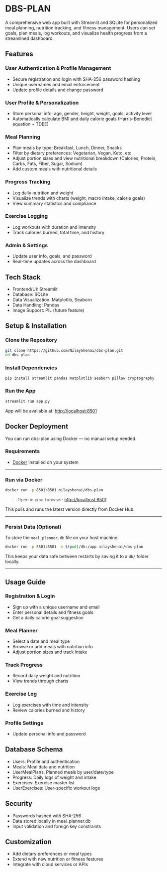# DBS-PLAN
A comprehensive web app built with Streamlit and SQLite for personalized meal planning, nutrition tracking, and fitness management. Users can set goals, plan meals, log workouts, and visualize health progress from a streamlined dashboard.

## Features

### User Authentication & Profile Management

- Secure registration and login with SHA-256 password hashing
- Unique usernames and email enforcement
- Update profile details and change password

### User Profile & Personalization

- Store personal info: age, gender, height, weight, goals, activity level
- Automatically calculate BMI and daily calorie goals (Harris-Benedict equation + TDEE)

### Meal Planning

- Plan meals by type: Breakfast, Lunch, Dinner, Snacks
- Filter by dietary preferences: Vegetarian, Vegan, Keto, etc.
- Adjust portion sizes and view nutritional breakdown (Calories, Protein, Carbs, Fats, Fiber, Sugar, Sodium)
- Add custom meals with nutritional details

### Progress Tracking

- Log daily nutrition and weight
- Visualize trends with charts (weight, macro intake, calorie goals)
- View summary statistics and compliance

### Exercise Logging

- Log workouts with duration and intensity
- Track calories burned, total time, and history

### Admin & Settings

- Update user info, goals, and password
- Real-time updates across the dashboard


## Tech Stack

- Frontend/UI: Streamlit
- Database: SQLite
- Data Visualization: Matplotlib, Seaborn
- Data Handling: Pandas
- Image Support: PIL (future feature)

## Setup & Installation

### Clone the Repository

```bash
git clone https://github.com/NilayShenai/dbs-plan.git
cd dbs-plan
```

### Install Dependencies

```bash
pip install streamlit pandas matplotlib seaborn pillow cryptography
```

### Run the App

```bash
streamlit run app.py
```

App will be available at: [http://localhost:8501](http://localhost:8501)

## Docker Deployment

You can run dbs-plan using Docker — no manual setup needed.

###  Requirements

- [Docker](https://docs.docker.com/get-docker/) installed on your system

---

###  Run via Docker

```bash
docker run -p 8501:8501 nilayshenai/dbs-plan
```

> Open in your browser: [http://localhost:8501](http://localhost:8501)

This pulls and runs the latest version directly from Docker Hub.

---

###  Persist Data (Optional)

To store the `meal_planner.db` file on your host machine:

```bash
docker run -p 8501:8501 -v $(pwd)/db:/app nilayshenai/dbs-plan
```

This keeps your data safe between restarts by saving it to a `db/` folder locally.

---

## Usage Guide

### Registration & Login

- Sign up with a unique username and email
- Enter personal details and fitness goals
- Get a daily calorie goal suggestion

### Meal Planner

- Select a date and meal type
- Browse or add meals with nutrition info
- Adjust portion sizes and track intake

### Track Progress

- Record daily weight and nutrition
- View trends through charts

### Exercise Log

- Log exercises with time and intensity
- Review calories burned and history

### Profile Settings

- Update personal info and password

## Database Schema

- Users: Profile and authentication
- Meals: Meal data and nutrition
- UserMealPlans: Planned meals by user/date/type
- Progress: Daily logs of weight and intake
- Exercises: Exercise master list
- UserExercises: User-specific workout logs

## Security

- Passwords hashed with SHA-256
- Data stored locally in meal\_planner.db
- Input validation and foreign key constraints

## Customization

- Add dietary preferences or meal types
- Extend with new nutrition or fitness features
- Integrate with cloud services or APIs
